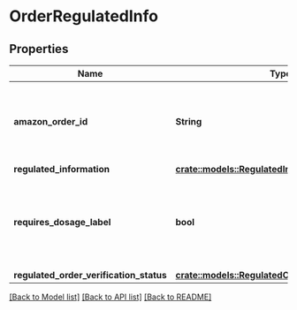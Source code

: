 # OrderRegulatedInfo

## Properties

Name | Type | Description | Notes
------------ | ------------- | ------------- | -------------
**amazon_order_id** | **String** | An Amazon-defined order identifier, in 3-7-7 format. | 
**regulated_information** | [**crate::models::RegulatedInformation**](RegulatedInformation.md) |  | 
**requires_dosage_label** | **bool** | Whether the order requires attaching a dosage information label when shipped. | 
**regulated_order_verification_status** | [**crate::models::RegulatedOrderVerificationStatus**](RegulatedOrderVerificationStatus.md) |  | 

[[Back to Model list]](../README.md#documentation-for-models) [[Back to API list]](../README.md#documentation-for-api-endpoints) [[Back to README]](../README.md)


